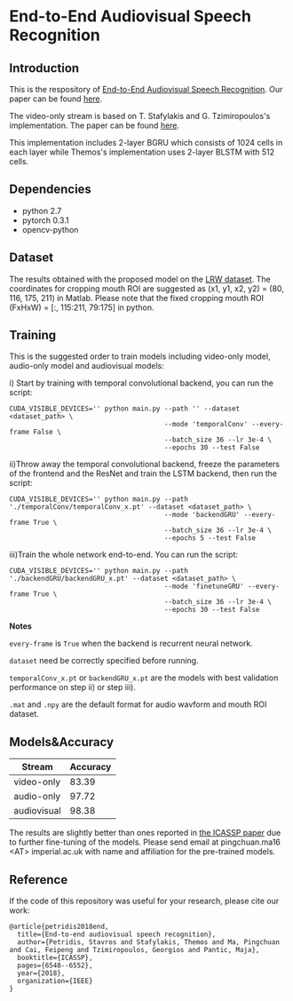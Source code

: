 # End-to-End Audiovisual Speech Recognition

## Introduction

This is the respository of [End-to-End Audiovisual Speech Recognition](https://sites.google.com/view/audiovisual-speech-recognition). Our paper can be found [here](https://arxiv.org/pdf/1802.06424.pdf). 

The video-only stream is based on T. Stafylakis and G. Tzimiropoulos's implementation. The paper can be found [here](https://arxiv.org/pdf/1703.04105.pdf).

This implementation includes 2-layer BGRU which consists of 1024 cells in each layer while Themos's implementation uses 2-layer BLSTM with 512 cells.

## Dependencies

* python 2.7
* pytorch 0.3.1
* opencv-python

## Dataset

The results obtained with the proposed model on the [LRW dataset](http://www.robots.ox.ac.uk/~vgg/data/lip_reading/lrw1.html). The coordinates for cropping mouth ROI are suggested as (x1, y1, x2, y2) = (80, 116, 175, 211) in Matlab. Please note that the fixed cropping mouth ROI (FxHxW) = [:, 115:211, 79:175] in python.

## Training

This is the suggested order to train models including video-only model, audio-only model and audiovisual models:

i) Start by training with temporal convolutional backend, you can run the script:

```
CUDA_VISIBLE_DEVICES='' python main.py --path '' --dataset <dataset_path> \
                                       --mode 'temporalConv' --every-frame False \
                                       --batch_size 36 --lr 3e-4 \
                                       --epochs 30 --test False 
```

ii)Throw away the temporal convolutional backend, freeze the parameters of the frontend and the ResNet and train the LSTM backend, then run the script:

```
CUDA_VISIBLE_DEVICES='' python main.py --path './temporalConv/temporalConv_x.pt' --dataset <dataset_path> \
                                       --mode 'backendGRU' --every-frame True \
                                       --batch_size 36 --lr 3e-4 \
                                       --epochs 5 --test False 
```

iii)Train the whole network end-to-end. You can run the script:

```
CUDA_VISIBLE_DEVICES='' python main.py --path './backendGRU/backendGRU_x.pt' --dataset <dataset_path> \
                                       --mode 'finetuneGRU' --every-frame True \
                                       --batch_size 36 --lr 3e-4 \
                                       --epochs 30 --test False 
```

**Notes**

`every-frame` is `True` when the backend is recurrent neural network.

`dataset` need be correctly specified before running.

`temporalConv_x.pt` or `backendGRU_x.pt` are the models with best validation performance on step ii) or step iii).

`.mat` and `.npy` are the default format for audio wavform and mouth ROI dataset.

## Models&Accuracy

|Stream        |Accuracy    |
|--------------|------------|
|video-only    |83.39       |
|audio-only    |97.72       |
|audiovisual   |98.38       |

The results are slightly better than ones reported in [the ICASSP paper](https://ieeexplore.ieee.org/document/8461326) due to further fine-tuning of the models. Please send email at pingchuan.ma16 \<AT\> imperial.ac.uk with name and affiliation for the pre-trained models.

## Reference

If the code of this repository was useful for your research, please cite our work:

```
@article{petridis2018end,
  title={End-to-end audiovisual speech recognition},
  author={Petridis, Stavros and Stafylakis, Themos and Ma, Pingchuan and Cai, Feipeng and Tzimiropoulos, Georgios and Pantic, Maja},
  booktitle={ICASSP},
  pages={6548--6552},
  year={2018},
  organization={IEEE}
}
```
